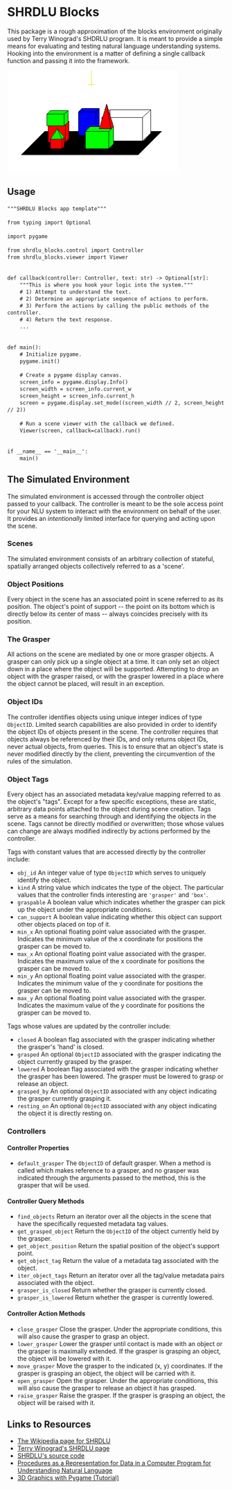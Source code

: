 # SHRDLU Blocks

This package is a rough approximation of the blocks environment originally used
by Terry Winograd's SHDRLU program. It is meant to provide a simple means for 
evaluating and testing natural language understanding systems. Hooking into the
environment is a matter of defining a single callback function and passing it 
into the framework.

![Screenshot](https://raw.githubusercontent.com/hosford42/SHRDLUBlocks/master/images/SHRDLU%20Blocks%20Demo%20(Cropped).png)


## Usage

```python3
"""SHRDLU Blocks app template"""

from typing import Optional

import pygame

from shrdlu_blocks.control import Controller
from shrdlu_blocks.viewer import Viewer


def callback(controller: Controller, text: str) -> Optional[str]:
    """This is where you hook your logic into the system."""
    # 1) Attempt to understand the text. 
    # 2) Determine an appropriate sequence of actions to perform.
    # 3) Perform the actions by calling the public methods of the controller.
    # 4) Return the text response.
    ...


def main():
    # Initialize pygame.
    pygame.init()

    # Create a pygame display canvas.
    screen_info = pygame.display.Info()
    screen_width = screen_info.current_w
    screen_height = screen_info.current_h
    screen = pygame.display.set_mode((screen_width // 2, screen_height // 2))
    
    # Run a scene viewer with the callback we defined.
    Viewer(screen, callback=callback).run()


if __name__ == '__main__':
    main()
```

## The Simulated Environment

The simulated environment is accessed through the controller object passed to
your callback. The controller is meant to be the sole access point for your NLU
system to interact with the environment on behalf of the user. It provides an 
*intentionally* limited interface for querying and acting upon the scene.

### Scenes

The simulated environment consists of an arbitrary collection of stateful, 
spatially arranged objects collectively referred to as a 'scene'.  

### Object Positions

Every object in the scene has an associated point in scene referred to as its 
position. The object's point of support -- the point on its bottom which is 
directly below its center of mass -- always coincides precisely with its
position.

### The Grasper

All actions on the scene are mediated by one or more grasper objects. A grasper
can only pick up a single object at a time. It can only set an object down in a 
place where the object will be supported. Attempting to drop an object with the
grasper raised, or with the grasper lowered in a place where the object
cannot be placed, will result in an exception.

### Object IDs

The controller identifies objects using unique integer indices of type 
`ObjectID`. Limited search capabilities are also provided in order to identify 
the object IDs of objects present in the scene. The controller requires that
objects always be referenced by their IDs, and only returns object IDs, never
actual objects, from queries. This is to ensure that an object's state is never
modified directly by the client, preventing the circumvention of the rules of
the simulation.

### Object Tags

Every object has an associated metadata key/value mapping referred to as the
object's "tags". Except for a few specific exceptions, these are static, 
arbitrary data points attached to the object during scene creation. Tags serve
as a means for searching through and identifying the objects in the scene. Tags
cannot be directly modified or overwritten; those whose values can change are
always modified indirectly by actions performed by the controller.

Tags with constant values that are accessed directly by the controller include:
* `obj_id` An integer value of type `ObjectID` which serves to uniquely 
  identify the object.
* `kind` A string value which indicates the type of the object. The particular
  values that the controller finds interesting are `'grasper'` and `'box'`.
* `graspable` A boolean value which indicates whether the grasper can pick up
  the object under the appropriate conditions.
* `can_support` A boolean value indicating whether this object can support 
  other objects placed on top of it.
* `min_x` An optional floating point value associated with the grasper. 
  Indicates the minimum value of the x coordinate for positions the grasper can
  be moved to.
* `max_x` An optional floating point value associated with the grasper. 
  Indicates the maximum value of the x coordinate for positions the grasper can
  be moved to.
* `min_y` An optional floating point value associated with the grasper. 
  Indicates the minimum value of the y coordinate for positions the grasper can
  be moved to.
* `max_y` An optional floating point value associated with the grasper. 
  Indicates the maximum value of the y coordinate for positions the grasper can
  be moved to.

Tags whose values are updated by the controller include:
* `closed` A boolean flag associated with the grasper indicating whether the
  grasper's 'hand' is closed.
* `grasped` An optional `ObjectID` associated with the grasper indicating the 
  object currently grasped by the grasper.
* `lowered` A boolean flag associated with the grasper indicating whether the
  grasper has been lowered. The grasper must be lowered to grasp or release an
  object.
* `grasped_by` An optional `ObjectID` associated with any object indicating the
  grasper currently grasping it.
* `resting_on` An optional `ObjectID` associated with any object indicating the
  object it is directly resting on.
  
### Controllers

#### Controller Properties

* `default_grasper` The `ObjectID` of default grasper. When a method is called
  which makes reference to a grasper, and no grasper was indicated through the
  arguments passed to the method, this is the grasper that will be used.

#### Controller Query Methods

* `find_objects` Return an iterator over all the objects in the scene that have
  the specifically requested metadata tag values.
* `get_grasped_object` Return the `ObjectID` of the object currently held by 
  the grasper.
* `get_object_position` Return the spatial position of the object's support
  point.
* `get_object_tag` Return the value of a metadata tag associated with the 
  object.
* `iter_object_tags` Return an iterator over all the tag/value metadata pairs
  associated with the object.
* `grasper_is_closed` Return whether the grasper is currently closed.
* `grasper_is_lowered` Return whether the grasper is currently lowered.

#### Controller Action Methods

* `close_grasper` Close the grasper. Under the appropriate conditions, this 
  will also cause the grasper to grasp an object.
* `lower_grasper` Lower the grasper until contact is made with an object or the
  grasper is maximally extended. If the grasper is grasping an object, the 
  object will be lowered with it.
* `move_grasper` Move the grasper to the indicated (x, y) coordinates. If the
  grasper is grasping an object, the object will be carried with it.
* `open_grasper` Open the grasper. Under the appropriate conditions, this will
  also cause the grasper to release an object it has grasped. 
* `raise_grasper` Raise the grasper. If the grasper is grasping an object, the
  object will be raised with it.

## Links to Resources

* [The Wikipedia page for SHRDLU](https://en.wikipedia.org/wiki/SHRDLU)
* [Terry Winograd's SHRDLU page](https://hci.stanford.edu/winograd/shrdlu/)
* [SHRDLU's source code](http://hci.stanford.edu/~winograd/shrdlu/code/)
* [Procedures as a Representation for Data in a Computer Program for 
  Understanding Natural Language](https://hci.stanford.edu/winograd/shrdlu/AITR-235.pdf)
* [3D Graphics with Pygame (Tutorial)](https://www.petercollingridge.co.uk/tutorials/3d/pygame/)
